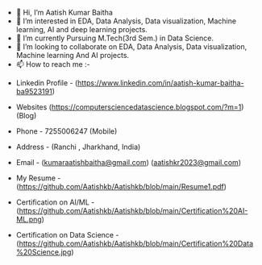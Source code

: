 - 👋 Hi, I’m Aatish Kumar Baitha
- 👀 I’m interested in EDA, Data Analysis,  Data visualization, Machine learning, AI and deep learning projects.
- 🌱 I’m currently Pursuing M.Tech(3rd Sem.) in Data Science.
- 💞️ I’m looking to collaborate on EDA, Data Analysis,  Data visualization, Machine learning And AI projects.
- 📫 How to reach me :-

* Linkedin Profile -
  (https://www.linkedin.com/in/aatish-kumar-baitha-ba9523191)

* Websites
 (https://computersciencedatascience.blogspot.com/?m=1) (Blog)

* Phone -
 7255006247 (Mobile)

* Address -
 (Ranchi , Jharkhand, India)

* Email -
 (kumaraatishbaitha@gmail.com)
 (aatishkr2023@gmail.com)

* My Resume -
 (https://github.com/Aatishkb/Aatishkb/blob/main/Resume1.pdf)

* Certification on AI/ML -
(https://github.com/Aatishkb/Aatishkb/blob/main/Certification%20AI-ML.png)

* Certification on Data Science -
(https://github.com/Aatishkb/Aatishkb/blob/main/Certification%20Data%20Science.jpg)

